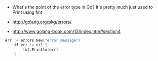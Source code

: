- What's the point of the error type in Go? It's pretty much just used to Print using fmt

- http://golang.org/pkg/errors/
- http://www.golang-book.com/13/index.htm#section4

```go
err := errors.New("error message")
    if err != nil {
        fmt.Println(err)
    }
```
